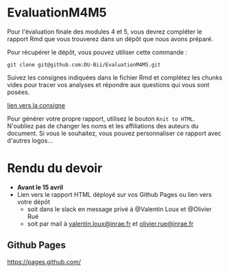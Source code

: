# EvaluationM4M5

Pour l'évaluation finale des modules 4 et 5, vous devrez compléter le rapport Rmd que vous trouverez dans un dépôt que nous avons préparé.

Pour récupérer le dépôt, vous pouvez utiliser cette commande :

```
git clone git@github.com:DU-Bii/EvaluationM4M5.git
```

Suivez les consignes indiquées dans le fichier Rmd et complétez les chunks vides pour tracer vos analyses et répondre aux questions qui vous sont posées.

[lien vers la consigne](Evaluation.html)

Pour générer votre propre rapport, utilisez le bouton `Knit to HTML`. N'oubliez pas de changer les noms et les affiliations des auteurs du document. Si vous le souhaitez, vous pouvez personnaliser ce rapport avec d'autres logos...

# Rendu du devoir 


* **Avant le 15 avril**
* Lien vers le rapport HTML déployé sur vos Github Pages ou lien vers votre dépôt
  - soit dans le slack en message privé à @Valentin Loux et @Olivier Rué
  - soit par mail à valentin.loux@inrae.fr et olivier.rue@inrae.fr

## Github Pages

https://pages.github.com/
